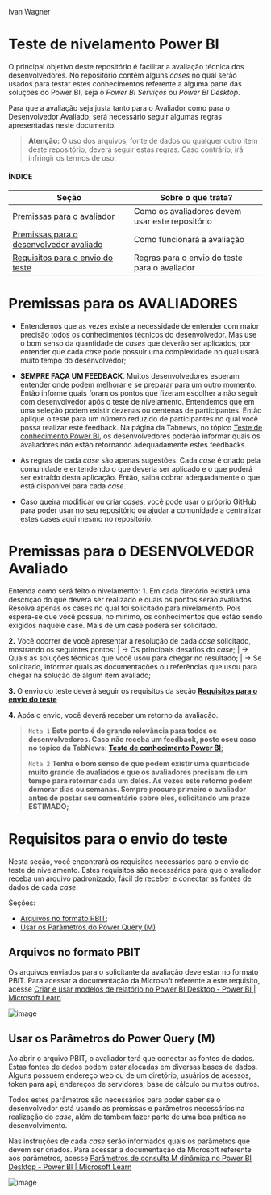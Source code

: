 Ivan Wagner

# Teste de nivelamento Power BI

O principal objetivo deste repositório é facilitar a avaliação técnica dos desenvolvedores. No repositório contém alguns _cases_ no qual serão usados para testar estes conhecimentos referente a alguma parte das soluções do Power BI, seja o _Power BI Serviços_ ou _Power BI Desktop_.

Para que a avaliação seja justa tanto para o Avaliador como para o Desenvolvedor Avaliado, será necessário seguir algumas regras apresentadas neste documento.

> **Atenção:** O uso dos arquivos, fonte de dados ou qualquer outro item deste repositório, deverá seguir estas regras. Caso contrário, irá infringir os termos de uso.    
  
#### ÍNDICE
| Seção | Sobre o que trata? |
|--|--|
|[Premissas para o avaliador](#premissas-para-os-avaliadore) |Como os avaliadores devem usar este repositório|
|[Premissas para o desenvolvedor avaliado](#premissas-para-o-desenvolvedor-avaliado) | Como funcionará a avaliação
|[Requisitos para o envio do teste](#requisitos-para-o-envio-do-teste) | Regras para o envio do teste para o avaliador




# Premissas para os AVALIADORES
* Entendemos que as vezes existe a necessidade de entender com maior precisão todos os conhecimentos técnicos do desenvolvedor. Mas use o bom senso da quantidade de _cases_ que deverão ser aplicados, por entender que cada _case_ pode possuir uma complexidade no qual usará muito tempo do desenvolvedor;

*  **SEMPRE FAÇA UM FEEDBACK**. Muitos desenvolvedores esperam entender onde podem melhorar e se preparar para um outro momento. Então informe quais foram os pontos que fizeram escolher a não seguir com desenvolvedor após o teste de nivelamento. Entendemos que em uma seleção podem existir dezenas ou centenas de participantes. Então aplique o teste para um número reduzido de participantes no qual você possa realizar este feedback. Na página da Tabnews, no tópico [Teste de conhecimento Power BI](https://www.tabnews.com.br/pietrofarias/teste-de-conhecimento-power-bi-para-avaliadores), os desenvolvedores poderão informar quais os avaliadores não estão retornando adequadamente estes feedbacks.

* As regras de cada _case_ são apenas sugestões. Cada _case_ é criado pela comunidade e entendendo o que deveria ser aplicado e o que poderá ser extraído desta aplicação. Então, saiba cobrar adequadamente o que está disponível para cada _case_.

* Caso queira modificar ou criar _cases_, você pode usar o próprio GitHub para poder usar no seu repositório ou ajudar a comunidade a centralizar estes cases aqui mesmo no repositório.

# Premissas para o DESENVOLVEDOR Avaliado
Entenda como será feito o nivelamento:
**1.** Em cada diretório existirá uma descrição do que deverá ser realizado e quais os pontos serão avaliados. Resolva apenas os cases no qual foi solicitado para nivelamento. Pois espera-se que você possua, no mínimo, os conhecimentos que estão sendo exigidos naquele case. Mais de um case poderá ser solicitado.

**2.** Você ocorrer de você apresentar a resolução de cada _case_ solicitado, mostrando os seguintes pontos:
| → Os principais desafios do _case_;
| → Quais as soluções técnicas que você usou para chegar no resultado;
| → Se solicitado, informar quais as documentações ou referências que usou para chegar na solução de algum item avaliado;


**3.** O envio do teste deverá seguir os requisitos da seção **[Requisitos para o envio do teste](#requisitos-para-o-envio-do-teste)**

**4.** Após o envio, você deverá receber um retorno da avaliação.
> `Nota 1` 
> **Este ponto é de grande relevância para todos os desenvolvedores. Caso não receba um feedback, poste oseu caso no tópico da TabNews: [Teste de conhecimento Power BI](https://www.tabnews.com.br/pietrofarias/teste-de-conhecimento-power-bi-para-avaliadores);**
> 
> `Nota 2`
> **Tenha o bom senso de que podem existir uma quantidade muito grande de avaliados e que os avaliadores precisam de um tempo para retornar cada um deles. As vezes este retorno podem demorar dias ou semanas. Sempre procure primeiro o avaliador antes de postar seu comentário sobre eles, solicitando um prazo ESTIMADO;**




# Requisitos para o envio do teste
Nesta seção, você encontrará os requisitos necessários para o envio do teste de nivelamento. Estes requisitos são necessários para que o avaliador receba um arquivo padronizado, fácil de receber e conectar as fontes de dados de cada _case_.

Seções:
* [Arquivos no formato PBIT](#arquivos-no-formato-pbit);
* [Usar os Parâmetros do Power Query (M)](#usar-os-parâmetros-do-power-query-m)

## Arquivos no formato PBIT
Os arquivos enviados para o solicitante da avaliação deve estar no formato PBIT. Para acessar a documentação da Microsoft referente a este requisito, acesse [Criar e usar modelos de relatório no Power BI Desktop - Power BI | Microsoft Learn](https://learn.microsoft.com/pt-br/power-bi/create-reports/desktop-templates)

![image](https://user-images.githubusercontent.com/24781333/218267775-af9ad173-51a3-4317-8392-f4946f60b5c2.png)


## Usar os Parâmetros do Power Query (M)
Ao abrir o arquivo PBIT, o avaliador terá que conectar as fontes de dados. Estas fontes de dados podem estar alocadas em diversas bases de dados. Alguns possuem endereço web ou de um diretório, usuários de acessos, token para api, endereços de servidores, base de cálculo ou muitos outros.

Todos estes parâmetros são necessários para poder saber se o desenvolvedor está usando as premissas e parâmetros necessários na realização do _case_, além de também fazer parte de uma boa prática no desenvolvimento.

Nas instruções de cada _case_ serão informados quais os parâmetros que devem ser criados. Para acessar a documentação da Microsoft referente aos parâmetros, acesse [Parâmetros de consulta M dinâmica no Power BI Desktop - Power BI | Microsoft Learn](https://learn.microsoft.com/pt-br/power-bi/connect-data/desktop-dynamic-m-query-parameters)

![image](https://user-images.githubusercontent.com/24781333/218271529-a64e365b-722e-40d9-9bb0-8274dee34e4d.png)
